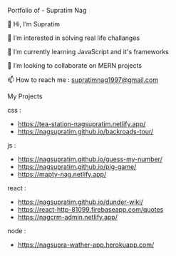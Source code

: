 Portfolio of - Supratim Nag

👋 Hi, I’m Supratim

👀 I’m interested in solving real life challanges

🌱 I’m currently learning JavaScript and it's frameworks

💞️ I’m looking to collaborate on MERN projects

📫 How to reach me : supratimnag1997@gmail.com

My Projects

css :

- https://tea-station-nagsupratim.netlify.app/
- https://nagsupratim.github.io/backroads-tour/

js :

- https://nagsupratim.github.io/guess-my-number/
- https://nagsupratim.github.io/pig-game/
- https://mapty-nag.netlify.app/

react :

- https://nagsupratim.github.io/dunder-wiki/
- https://react-http-81099.firebaseapp.com/quotes
- https://nagcrm-admin.netlify.app/

node :

- https://nagsupra-wather-app.herokuapp.com/
